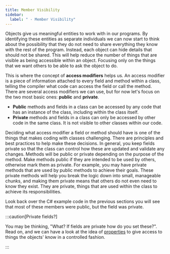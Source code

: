 ```yaml
---
title: Member Visibility
sidebar:
  label: " - Member Visibility"
---
```


Objects give us meaningful entities to work with in our programs. By identifying these entities as separate individuals we can now start to think about the possibility that they do not need to share everything they know with the rest of the program. Instead, each object can hide details that should not be shared. This will help reduce the number of things that are visible as being accessible within an object. Focusing only on the things that we want others to be able to ask the object to do.

This is where the concept of **access modifiers** helps us.
An access modifier is a piece of information attached to every field and method within a class, telling the compiler what code can access the field or call the method.
There are several access modifiers we can use, but for now let's focus on the two most basic ones: **public** and **private**.

* **Public** methods and fields in a class can be accessed by any code that has an instance of the class, including within the class itself.
* **Private** methods and fields in a class can only be accessed by other code in the same class. It is not visible to other classes within our code.

Deciding what access modifier a field or method should have is one of the things that makes coding with classes challenging.
There are principles and best practices to help make these decisions.
In general, you keep fields private so that the class can control how these are updated and validate any changes.
Methods will be public or private depending on the purpose of the method.
Make methods public if they are intended to be used by others, otherwise mark them as private. For example, you may have private methods that are used by public methods to achieve their goals. These private methods will help you break the logic down into small, manageable chunks, and making them private means that others do not even need to know they exist. They are private, things that are used within the class to achieve its responsibilities.

Look back over the C# example code in the previous sections you will see that most of these members were public, but the field was private.

:::caution[Private fields?]

You may be thinking, "What? If fields are private how do you set these?". Read on, and we can have a look at the idea of [properties](/book/part-3-programs-as-concepts/2-abstraction/1-concepts/1-5-properties) to give access to things the objects' know in a controlled fashion.

:::
